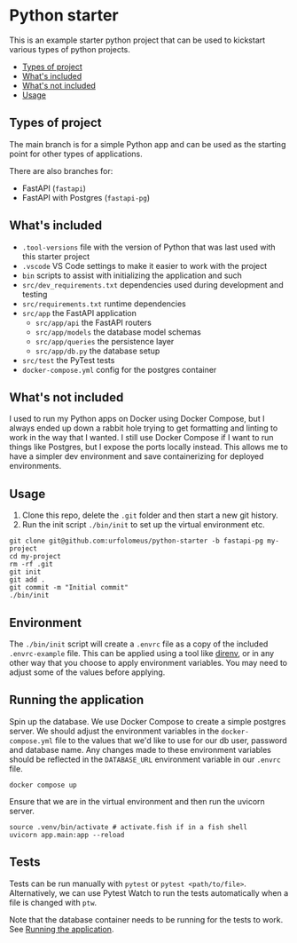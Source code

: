 # Python starter

This is an example starter python project that can be used to kickstart various types of python projects.

- [Types of project](#types-of-project)
- [What's included](#whats-included)
- [What's not included](#whats-not-included)
- [Usage](#usage)

## Types of project

The main branch is for a simple Python app and can be used as the starting point for other types of applications.

There are also branches for:

- FastAPI (`fastapi`)
- FastAPI with Postgres (`fastapi-pg`)

## What's included

- `.tool-versions` file with the version of Python that was last used with this starter project
- `.vscode` VS Code settings to make it easier to work with the project
- `bin` scripts to assist with initializing the application and such
- `src/dev_requirements.txt` dependencies used during development and testing
- `src/requirements.txt` runtime dependencies
- `src/app` the FastAPI application
  - `src/app/api` the FastAPI routers
  - `src/app/models` the database model schemas
  - `src/app/queries` the persistence layer
  - `src/app/db.py` the database setup
- `src/test` the PyTest tests
- `docker-compose.yml` config for the postgres container

## What's not included

I used to run my Python apps on Docker using Docker Compose, but I always ended up down a rabbit hole trying to get formatting and linting to work in the way that I wanted. I still use Docker Compose if I want to run things like Postgres, but I expose the ports locally instead. This allows me to have a simpler dev environment and save containerizing for deployed environments.

## Usage

1. Clone this repo, delete the `.git` folder and then start a new git history.
2. Run the init script `./bin/init` to set up the virtual environment etc.

```shell
git clone git@github.com:urfolomeus/python-starter -b fastapi-pg my-project
cd my-project
rm -rf .git
git init
git add .
git commit -m "Initial commit"
./bin/init
```

## Environment

The `./bin/init` script will create a `.envrc` file as a copy of the included `.envrc-example` file. This can be applied using a tool like [direnv](https://direnv.net/), or in any other way that you choose to apply environment variables. You may need to adjust some of the values before applying.

## Running the application

Spin up the database. We use Docker Compose to create a simple postgres server. We should adjust the environment variables in the `docker-compose.yml` file to the values that we'd like to use for our db user, password and database name. Any changes made to these environment variables should be reflected in the `DATABASE_URL` environment variable in our `.envrc` file.

```shell
docker compose up
```

Ensure that we are in the virtual environment and then run the uvicorn server.

```shell
source .venv/bin/activate # activate.fish if in a fish shell
uvicorn app.main:app --reload
```

## Tests

Tests can be run manually with `pytest` or `pytest <path/to/file>`. Alternatively, we can use Pytest Watch to run the tests automatically when a file is changed with `ptw`.

Note that the database container needs to be running for the tests to work. See [Running the application](#running-the-application).